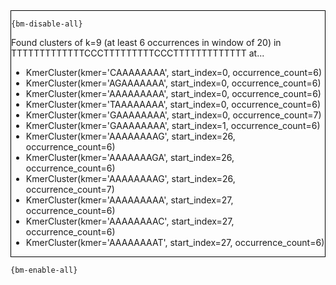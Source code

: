 <div style="border:1px solid black;">

`{bm-disable-all}`

Found clusters of k=9 (at least 6 occurrences in window of 20) in TTTTTTTTTTTTTCCCTTTTTTTTTCCCTTTTTTTTTTTTT at...
 * KmerCluster(kmer='CAAAAAAAA', start_index=0, occurrence_count=6)
 * KmerCluster(kmer='AGAAAAAAA', start_index=0, occurrence_count=6)
 * KmerCluster(kmer='AAAAAAAAA', start_index=0, occurrence_count=6)
 * KmerCluster(kmer='TAAAAAAAA', start_index=0, occurrence_count=6)
 * KmerCluster(kmer='GAAAAAAAA', start_index=0, occurrence_count=7)
 * KmerCluster(kmer='GAAAAAAAA', start_index=1, occurrence_count=6)
 * KmerCluster(kmer='AAAAAAAAG', start_index=26, occurrence_count=6)
 * KmerCluster(kmer='AAAAAAAGA', start_index=26, occurrence_count=6)
 * KmerCluster(kmer='AAAAAAAAG', start_index=26, occurrence_count=7)
 * KmerCluster(kmer='AAAAAAAAA', start_index=27, occurrence_count=6)
 * KmerCluster(kmer='AAAAAAAAC', start_index=27, occurrence_count=6)
 * KmerCluster(kmer='AAAAAAAAT', start_index=27, occurrence_count=6)
</div>

`{bm-enable-all}`

